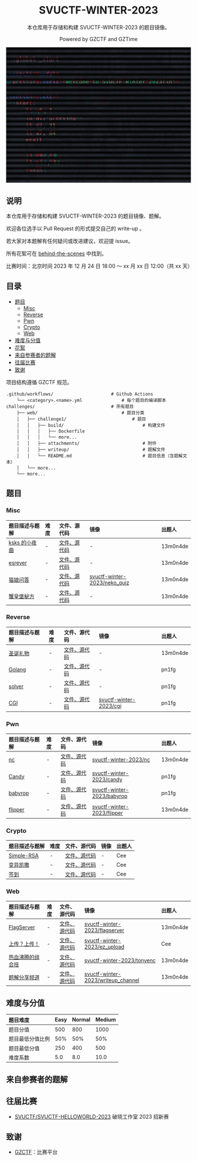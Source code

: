 <div align="center">

# SVUCTF-WINTER-2023

本仓库用于存储和构建 SVUCTF-WINTER-2023 的题目镜像。

Powered by GZCTF and GZTime

![poster](assets/glitched_poster.png)

</div>

## 说明

本仓库用于存储和构建 SVUCTF-WINTER-2023 的题目镜像、题解。

欢迎各位选手以 Pull Request 的形式提交自己的 write-up 。

若大家对本题解有任何疑问或改进建议，欢迎提 issue。

所有花絮可在 [behind-the-scenes](./behind-the-scenes/README.md) 中找到。

比赛时间：北京时间 2023 年 12 月 24 日 18:00 ～ xx 月 xx 日 12:00（共 xx 天）

## 目录

- [题目](#%E9%A2%98%E7%9B%AE)
  - [Misc](#Misc)
  - [Reverse](#Reverse)
  - [Pwn](#Pwn)
  - [Crypto](#Crypto)
  - [Web](#Web)
- [难度与分值](#%E9%9A%BE%E5%BA%A6%E4%B8%8E%E5%88%86%E5%80%BC)
- [花絮](#%E8%8A%B1%E7%B5%AE)
- [来自参赛者的题解](#%E6%9D%A5%E8%87%AA%E5%8F%82%E8%B5%9B%E8%80%85%E7%9A%84%E9%A2%98%E8%A7%A3)
- [往届比赛](#%E5%BE%80%E5%B1%8A%E6%AF%94%E8%B5%9B)
- [致谢](#%E8%87%B4%E8%B0%A2)

项目结构遵循 GZCTF 规范。

```
.github/workflows/                      # Github Actions
    └── <category>.<name>.yml               # 每个题目的编译脚本
challenges/                             # 所有题目
    ├── web/                                # 题目分类
    │   ├── challenge1/                         # 题目
    │   │   ├── build/                              # 构建文件
    │   │   │   ├── Dockerfile
    │   │   │   └── more...
    │   │   ├── attachments/                        # 附件
    │   │   ├── writeup/                            # 题解文件    
    │   │   └── README.md                           # 题目信息（含题解文本）
    │   └── more...
    └── more...
```

## 题目

### Misc

| 题目描述与题解                                           | 难度 | 文件、源代码                                           | 镜像                                                                                | 出题人   |
|:---------------------------------------------------------|:-----|:-------------------------------------------------|:------------------------------------------------------------------------------------|:---------|
| [ksks 的小夜曲](challenges/misc/midi/README.md)          | -    | [文件、源代码](challenges/misc/midi/build)             | -                                                                                   | 13m0n4de |
| [esrever](challenges/misc/esrever/README.md)             | -    | [文件、源代码](challenges/misc/esrever/attachments)    | -                                                                                   | 13m0n4de |
| [猫娘问答](challenges/misc/neko_quiz/README.md)          | -    | [文件、源代码](challenges/misc/neko_quiz/build)        | [svuctf-winter-2023/neko_quiz](https://ghcr.io/svuctf/svuctf-winter-2023/neko_quiz) | 13m0n4de |
| [蟹皇堡秘方](challenges/misc/cyberchef_recipe/README.md) | -    | [文件、源代码](challenges/misc/cyberchef_recipe/build) | -                                                                                   | 13m0n4de |

### Reverse

| 题目描述与题解                                          | 难度 | 文件、源代码                                                  | 镜像                                                                           | 出题人   |
|:--------------------------------------------------------|:-----|:--------------------------------------------------------|:-------------------------------------------------------------------------------|:---------|
| [圣诞礼物](challenges/reverse/christmas_gift/README.md) | -    | [文件、源代码](challenges/reverse/christmas_gift/attachments) | -                                                                              | 13m0n4de |
| [Golang](challenges/reverse/Golang/README.md)           | -    | [文件、源代码](challenges/reverse/Golang/build)               | -                                                                              | pn1fg    |
| [solver](challenges/reverse/Solver/README.md)           | -    | [文件、源代码](challenges/reverse/Solver/build)               | -                                                                              | pn1fg    |
| [CGI](challenges/reverse/CGI/README.md)                 | -    | [文件、源代码](challenges/reverse/CGI/build)                  | [svuctf-winter-2023/cgi](https://ghcr.io/svuctf/svuctf-winter-2023/cgi:latest) | pn1fg    |

### Pwn

| 题目描述与题解                              | 难度 | 文件、源代码                                 | 镜像                                                                                   | 出题人   |
|:--------------------------------------------|:-----|:---------------------------------------|:---------------------------------------------------------------------------------------|:---------|
| [nc](challenges/pwn/nc/README.md)           | -    | [文件、源代码](challenges/pwn/nc/build)      | [svuctf-winter-2023/nc](https://ghcr.io/svuctf/svuctf-winter-2023/nc:latest)           | 13m0n4de |
| [Candy](challenges/pwn/candy/README.md)     | -    | [文件、源代码](challenges/pwn/candy/build)   | [svuctf-winter-2023/candy](https://ghcr.io/svuctf/svuctf-winter-2023/candy)            | pn1fg    |
| [babyrop](challenges/pwn/babyrop/README.md) | -    | [文件、源代码](challenges/pwn/babyrop/build) | [svuctf-winter-2023/babyrop](https://ghcr.io/svuctf/svuctf-winter-2023/babyrop)        | pn1fg    |
| [flipper](challenges/pwn/flipper/README.md) | -    | [文件、源代码](challenges/pwn/flipper/build) | [svuctf-winter-2023/flipper](https://ghcr.io/svuctf/svuctf-winter-2023/flipper:latest) | 13m0n4de |

### Crypto

| 题目描述与题解                                       | 难度 | 文件、源代码                                             | 镜像 | 出题人 |
|:-----------------------------------------------------|:-----|:---------------------------------------------------|:-----|:-------|
| [Simple-RSA](challenges/crypto/simple_rsa/README.md) | -    | [文件、源代码](challenges/crypto/simple_rsa/attachments) | -    | Cee    |
| [变异凯撒](challenges/crypto/BY_Caesar/README.md)    | -    | [文件、源代码](challenges/crypto/BY_Caesar/attachments)  | -    | Cee    |
| [签到](challenges/crypto/qiandao/README.md)          | -    | [文件、源代码](challenges/crypto/qiandao/attachments)    | -    | Cee    |

### Web

| 题目描述与题解                                           | 难度 | 文件、源代码                                         | 镜像                                                                                                   | 出题人   |
|:---------------------------------------------------------|:-----|:-----------------------------------------------|:-------------------------------------------------------------------------------------------------------|:---------|
| [FlagServer](challenges/web/flagserver/README.md)        | -    | [文件、源代码](challenges/web/flagserver/build)      | [svuctf-winter-2023/flagserver](https://ghcr.io/svuctf/svuctf-winter-2023/flagserver:latest)           | 13m0n4de |
| [上传？上传！](challenges/web/ez_upload/README.md)         | -    | [文件、源代码](challenges/web/ez_upload/build)       | [svuctf-winter-2023/ez_upload](https://ghcr.io/svuctf/svuctf-winter-2023/ez_upload:latest)             | Cee      |
| [热血沸腾的组合技](challenges/web/tonyenc/README.md)     | -    | [文件、源代码](challenges/web/tonyenc/build)         | [svuctf-winter-2023/tonyenc](https://ghcr.io/svuctf/svuctf-winter-2023/tonyenc:latest)                 | 13m0n4de |
| [题解分享频道](challenges/web/writeup_channel/README.md) | -    | [文件、源代码](challenges/web/writeup_channel/build) | [svuctf-winter-2023/writeup_channel](https://ghcr.io/svuctf/svuctf-winter-2023/writeup_channel:latest) | 13m0n4de |

## 难度与分值

| 题目难度         | Easy | Normal | Medium |
|:-------------|:-----|:-------|:-------|
| 题目分值         | 500  | 800    | 1000   |
| 题目最低分值比例 | 50%  | 50%    | 50%    |
| 题目最低分值     | 250  | 400    | 500    |
| 难度系数         | 5.0  | 8.0    | 10.0   |

## 来自参赛者的题解

## 往届比赛

- [SVUCTF/SVUCTF-HELLOWORLD-2023](https://github.com/SVUCTF/SVUCTF-HELLOWORLD-2023) 破晓工作室 2023 招新赛

## 致谢

- [GZCTF](https://github.com/GZTimeWalker/GZCTF/)：比赛平台
